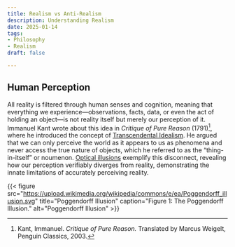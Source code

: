 ```yaml
---
title: Realism vs Anti-Realism
description: Understanding Realism
date: 2025-01-14
tags:
- Philosophy
- Realism
draft: false

---
```


## Human Perception
All reality is filtered through human senses and cognition, meaning that everything we experience—observations, facts, data, or even the act of holding an object—is not reality itself but merely our perception of it. Immanuel Kant wrote about this idea in *Critique of Pure Reason* (1791)[^1], where he introduced the concept of [Transcendental Idealism](https://plato.stanford.edu/entries/kant-transcendental-idealism/). He argued that we can only perceive the world as it appears to us as phenomena and never access the true nature of objects, which he referred to as the “thing-in-itself” or noumenon. [Optical illusions](https://en.wikipedia.org/wiki/Optical_illusion) exemplify this disconnect, revealing how our perception verifiably diverges from reality, demonstrating the innate limitations of accurately perceiving reality.

{{< figure src="https://upload.wikimedia.org/wikipedia/commons/e/ea/Poggendorff_illusion.svg" title="Poggendorff Illusion" caption="Figure 1: The Poggendorff Illusion." alt="Poggendorff Illusion" >}}

[^1]: Kant, Immanuel. *Critique of Pure Reason.* Translated by Marcus Weigelt, Penguin Classics, 2003.

